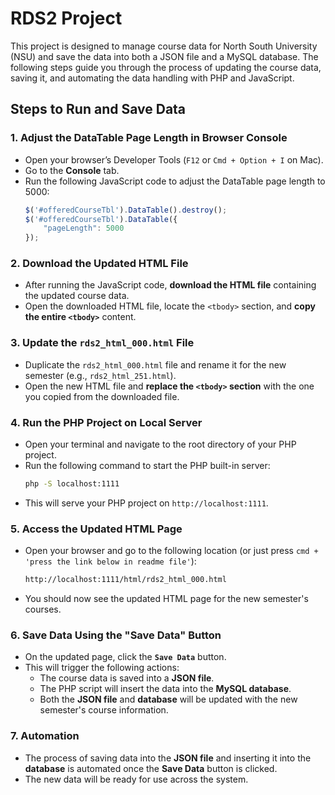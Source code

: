 # RDS2 Project

This project is designed to manage course data for North South University (NSU) and save the data into both a JSON file and a MySQL database. The following steps guide you through the process of updating the course data, saving it, and automating the data handling with PHP and JavaScript.

## Steps to Run and Save Data

### 1. **Adjust the DataTable Page Length in Browser Console**
   - Open your browser’s Developer Tools (`F12` or `Cmd + Option + I` on Mac).
   - Go to the **Console** tab.
   - Run the following JavaScript code to adjust the DataTable page length to 5000:
     ```javascript
     $('#offeredCourseTbl').DataTable().destroy();
     $('#offeredCourseTbl').DataTable({
         "pageLength": 5000
     });
     ```

### 2. **Download the Updated HTML File**
   - After running the JavaScript code, **download the HTML file** containing the updated course data.
   - Open the downloaded HTML file, locate the `<tbody>` section, and **copy the entire `<tbody>`** content.

### 3. **Update the `rds2_html_000.html` File**
   - Duplicate the `rds2_html_000.html` file and rename it for the new semester (e.g., `rds2_html_251.html`).
   - Open the new HTML file and **replace the `<tbody>` section** with the one you copied from the downloaded file.

### 4. **Run the PHP Project on Local Server**
   - Open your terminal and navigate to the root directory of your PHP project.
   - Run the following command to start the PHP built-in server:
     ```bash
     php -S localhost:1111
     ```
   - This will serve your PHP project on `http://localhost:1111`.

### 5. **Access the Updated HTML Page**
   - Open your browser and go to the following location (or just press `cmd + 'press the link below in readme file'`):
     ```bash
     http://localhost:1111/html/rds2_html_000.html
     ```
   - You should now see the updated HTML page for the new semester's courses.

### 6. **Save Data Using the "Save Data" Button**
   - On the updated page, click the **`Save Data`** button.
   - This will trigger the following actions:
     - The course data is saved into a **JSON file**.
     - The PHP script will insert the data into the **MySQL database**.
     - Both the **JSON file** and **database** will be updated with the new semester's course information.

### 7. **Automation**
   - The process of saving data into the **JSON file** and inserting it into the **database** is automated once the **Save Data** button is clicked.
   - The new data will be ready for use across the system.
